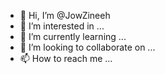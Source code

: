 - 👋 Hi, I’m @JowZineeh
- 👀 I’m interested in ...
- 🌱 I’m currently learning ...
- 💞️ I’m looking to collaborate on ...
- 📫 How to reach me ...

<!---
JowZineeh/JowZineeh is a ✨ special ✨ repository because its `README.md` (this file) appears on your GitHub profile.
You can click the Preview link to take a look at your changes.
--->
